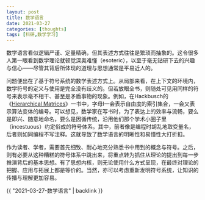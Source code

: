 ```yaml
---
layout: post
title: 数学语言
date: 2021-03-27
categories: [thoughts]
tags: [科研,数学学习]
---
```


数学语言看似逻辑严谨、定量精确，但其表述方式往往是繁琐而抽象的。这令很多人第一眼看到数学理论就顿觉深奥难懂（esoteric），以至于毫无钻研下去的兴趣与信心——尽管其背后所体现的道理与思想通常是平易近人的。

问题便出在了基于符号系统的数学表述方式上。从局部来看，在上下文的环境内，数学符号的定义与使用是完全没有歧义的。但若放眼全书，则随处可见用同样的符号来表示毫不相干、甚至是矛盾事物的现象。例如，在Hackbusch的《[Hierarchical Matrices](https://link.springer.com/book/10.1007%2F978-3-662-47324-5)》一书中，字母I一会表示自由度的索引集合，一会又表示算法变体的编号。可以想见，数学家在写书时，为了表达上的效率与流畅，要么是即兴、随意地命名，要么是因循传统，沿用他们那个学术小圈子里（incestuous）约定俗成的符号体系。其中，前者像是编程时胡乱地取变量名，后者则如同编程不写注释。这就导致了数学语言的明晰性和易懂性大打折扣。

作为读者、学者，需要首先细致、耐心地充分熟悉书中用到的概念与符号。之后，则有必要从这种糟糕的符号体系中跳出来，将重点转为抓住从理论的提出到每一步推演背后的基本思想。有了思想内核，则无论使用什么方式呈现，在最终对理论的把握、应用与拓展上都是等价的。当然，亦可以考虑重新发明符号系统，让知识的传播与理解更加容易。

{{ "2021-03-27-数学语言" | backlink }}
